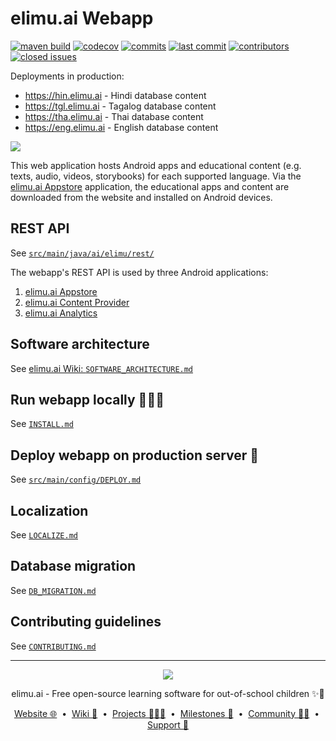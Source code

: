 # elimu.ai Webapp

[![maven build](https://github.com/elimu-ai/webapp/actions/workflows/maven-build.yml/badge.svg)](https://github.com/elimu-ai/webapp/actions/workflows/maven-build.yml)
[![codecov](https://codecov.io/gh/elimu-ai/webapp/branch/main/graph/badge.svg?token=T1F9OTQVOH)](https://codecov.io/gh/elimu-ai/webapp)
[![commits](https://img.shields.io/github/commit-activity/m/elimu-ai/webapp)](https://github.com/elimu-ai/webapp/commits)
[![last commit](https://img.shields.io/github/last-commit/elimu-ai/webapp)](https://github.com/elimu-ai/webapp/commits)
[![contributors](https://img.shields.io/github/contributors/elimu-ai/webapp)](https://github.com/elimu-ai/webapp/graphs/contributors)
[![closed issues](https://img.shields.io/github/issues-closed/elimu-ai/webapp)](https://github.com/elimu-ai/webapp/issues?q=is%3Aissue+is%3Aclosed)

Deployments in production:

 * https://hin.elimu.ai - Hindi database content
 * https://tgl.elimu.ai - Tagalog database content
 * https://tha.elimu.ai - Thai database content
 * https://eng.elimu.ai - English database content

[<kbd>![](https://github.com/elimu-ai/webapp/assets/15718174/32f3c339-aacc-4dc1-9692-c9435bc63d57)</kbd>](https://hin.elimu.ai)

This web application hosts Android apps and educational content (e.g. texts, audio, videos, storybooks) for each supported language. Via the [elimu.ai Appstore](https://github.com/elimu-ai/appstore) application, the educational apps and content are downloaded from the website and installed on Android devices.

## REST API

See [`src/main/java/ai/elimu/rest/`](src/main/java/ai/elimu/rest/)

The webapp's REST API is used by three Android applications:
  1. [elimu.ai Appstore](https://github.com/elimu-ai/appstore)
  1. [elimu.ai Content Provider](https://github.com/elimu-ai/content-provider)
  1. [elimu.ai Analytics](https://github.com/elimu-ai/analytics)

## Software architecture

See [elimu.ai Wiki: `SOFTWARE_ARCHITECTURE.md`](https://github.com/elimu-ai/wiki/blob/main/SOFTWARE_ARCHITECTURE.md)

## Run webapp locally 👩🏽‍💻

See [`INSTALL.md`](./INSTALL.md)

## Deploy webapp on production server 🚀

See [`src/main/config/DEPLOY.md`](./src/main/config/DEPLOY.md)

## Localization

See [`LOCALIZE.md`](./LOCALIZE.md)

## Database migration

See [`DB_MIGRATION.md`](./DB_MIGRATION.md)

## Contributing guidelines

See [`CONTRIBUTING.md`](./CONTRIBUTING.md)

---

<p align="center">
  <img src="https://github.com/elimu-ai/webapp/blob/main/src/main/webapp/static/img/logo-text-256x78.png" />
</p>
<p align="center">
  elimu.ai - Free open-source learning software for out-of-school children ✨🚀
</p>
<p align="center">
  <a href="https://elimu.ai">Website 🌐</a>
  &nbsp;•&nbsp;
  <a href="https://github.com/elimu-ai/wiki#readme">Wiki 📃</a>
  &nbsp;•&nbsp;
  <a href="https://github.com/orgs/elimu-ai/projects?query=is%3Aopen">Projects 👩🏽‍💻</a>
  &nbsp;•&nbsp;
  <a href="https://github.com/elimu-ai/wiki/milestones">Milestones 🎯</a>
  &nbsp;•&nbsp;
  <a href="https://github.com/elimu-ai/wiki#open-source-community">Community 👋🏽</a>
  &nbsp;•&nbsp;
  <a href="https://www.drips.network/app/drip-lists/41305178594442616889778610143373288091511468151140966646158126636698">Support 💜</a>
</p>
